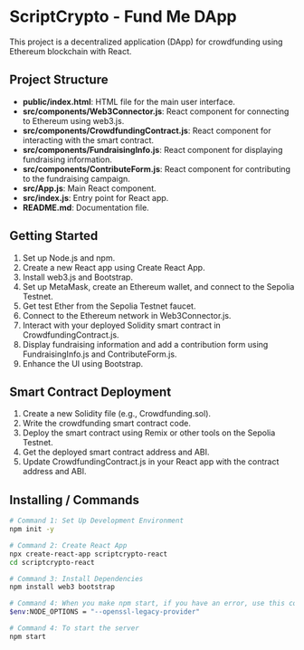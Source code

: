 # ScriptCrypto - Fund Me DApp

This project is a decentralized application (DApp) for crowdfunding using Ethereum blockchain with React.

## Project Structure

- **public/index.html**: HTML file for the main user interface.
- **src/components/Web3Connector.js**: React component for connecting to Ethereum using web3.js.
- **src/components/CrowdfundingContract.js**: React component for interacting with the smart contract.
- **src/components/FundraisingInfo.js**: React component for displaying fundraising information.
- **src/components/ContributeForm.js**: React component for contributing to the fundraising campaign.
- **src/App.js**: Main React component.
- **src/index.js**: Entry point for React app.
- **README.md**: Documentation file.

## Getting Started

1. Set up Node.js and npm.
2. Create a new React app using Create React App.
3. Install web3.js and Bootstrap.
4. Set up MetaMask, create an Ethereum wallet, and connect to the Sepolia Testnet.
5. Get test Ether from the Sepolia Testnet faucet.
6. Connect to the Ethereum network in Web3Connector.js.
7. Interact with your deployed Solidity smart contract in CrowdfundingContract.js.
8. Display fundraising information and add a contribution form using FundraisingInfo.js and ContributeForm.js.
9. Enhance the UI using Bootstrap.

## Smart Contract Deployment

1. Create a new Solidity file (e.g., Crowdfunding.sol).
2. Write the crowdfunding smart contract code.
3. Deploy the smart contract using Remix or other tools on the Sepolia Testnet.
4. Get the deployed smart contract address and ABI.
5. Update CrowdfundingContract.js in your React app with the contract address and ABI.

## Installing / Commands

```bash
# Command 1: Set Up Development Environment
npm init -y

# Command 2: Create React App
npx create-react-app scriptcrypto-react
cd scriptcrypto-react

# Command 3: Install Dependencies
npm install web3 bootstrap

# Command 4: When you make npm start, if you have an error, use this command:
$env:NODE_OPTIONS = "--openssl-legacy-provider"

# Command 4: To start the server
npm start
